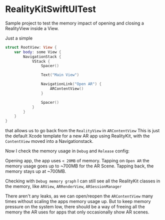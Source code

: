 # RealityKitSwiftUITest

Sample project to test the memory impact of opening and closing a RealityView inside a View.

Just a simple 

```swift
struct RootView: View {
    var body: some View {
        NavigationStack {
            VStack {
                Spacer()

                Text("Main View")

                NavigationLink("Open AR") {
                    ARContentView()
                }

                Spacer()
            }
        }
    }
}
```
that allows us to go back from the `RealityView` in `ARContentView`
This is just the default Xcode template for a new AR app using RealityKit, with the `ContentView` moved into a Navigationstack.

Now I check the memory usage  in `Debug` and `Release` config:

Opening app, the app uses `< 20MB` of memory.
Tapping on `Open AR` the memory usage goes up to ~700MB for the AR Scene.
Tapping back, the memory stays up at ~700MB.

Checking with `Debug memory graph` I can still see all the RealityKit classes in the memory, like `ARView`, `ARRenderView`, `ARSessionManager`

There aren't any leaks, as we can open/reopen the `ARContentView` many times without scaling the apps memory usage up.
But to keep memory pressure on the system low, there should be a way of freeing all the memory the AR uses for apps that only occasionally show AR scenes.
